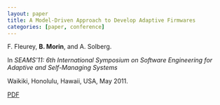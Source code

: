 ```yaml
---
layout: paper
title: A Model-Driven Approach to Develop Adaptive Firmwares
categories: [paper, conference]
---
```

F. Fleurey, **B. Morin**, and A. Solberg. 

In _SEAMS’11: 6th International Symposium on Software Engineering for Adaptive and Self-Managing Systems_ 

Waikiki, Honolulu, Hawaii, USA, May 2011.

[PDF](https://docs.google.com/file/d/0B8COpPaPIDHYMWdqYmFzeXdWRm8/edit?usp=sharing)